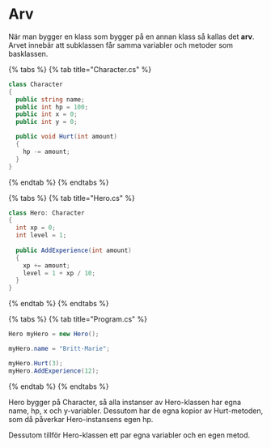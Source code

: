 # Arv

När man bygger en klass som bygger på en annan klass så kallas det **arv**. Arvet innebär att subklassen får samma variabler och metoder som basklassen.

{% tabs %}
{% tab title="Character.cs" %}
```csharp
class Character
{
  public string name;
  public int hp = 100;
  public int x = 0;
  public int y = 0;

  public void Hurt(int amount)
  {
    hp -= amount;
  }
}
```
{% endtab %}
{% endtabs %}

{% tabs %}
{% tab title="Hero.cs" %}
```csharp
class Hero: Character
{
  int xp = 0;
  int level = 1;
  
  public AddExperience(int amount)
  {
    xp += amount;
    level = 1 + xp / 10;
  }
}
```
{% endtab %}
{% endtabs %}

{% tabs %}
{% tab title="Program.cs" %}
```csharp
Hero myHero = new Hero();

myHero.name = "Britt-Marie";

myHero.Hurt(3);
myHero.AddExperience(12);
```
{% endtab %}
{% endtabs %}

Hero bygger på Character, så alla instanser av Hero-klassen har egna name, hp, x och y-variabler. Dessutom har de egna kopior av Hurt-metoden, som då påverkar Hero-instansens egen hp.

Dessutom tillför Hero-klassen ett par egna variabler och en egen metod.
